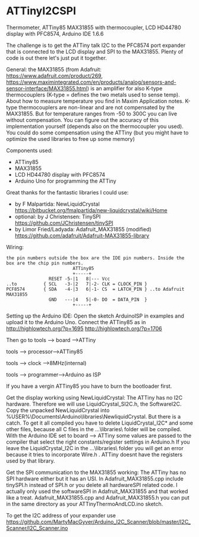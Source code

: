 # ATTinyI2CSPI
Thermometer, ATTiny85 MAX31855 with thermocoupler, LCD HD44780 display with PFC8574, Arduino IDE 1.6.6

The challenge is to get the ATTiny talk I2C to the PFC8574 port expander that is connected to the LCD display and SPI to the MAX31855. Plenty of code is out there let's just put it together. 

General: the MAX31855 (from Adafruit: https://www.adafruit.com/product/269, https://www.maximintegrated.com/en/products/analog/sensors-and-sensor-interface/MAX31855.html) is an amplifier for also K-type thermocouplers (K-type = defines the two metals used to sense temp). About how to measure temperature you find in Maxim Application notes. K-type thermocouplers are non-linear and are not compensated by the MAX31855. But for temperature ranges from -50 to 300C you can live without compensation. You can figure out the accuracy of this implementation yourself (depends also on the thermocoupler you used). You could do some compensation using the ATTiny (but you might have to optimize the used libraries to free up some memory)

Components used:
- ATTiny85
- MAX31855
- LCD HD44780 display with PFC8574
- Arduino Uno for programming the ATTiny

Great thanks for the fantastic libraries I could use:
- by F Malpartida:  NewLiquidCrystal https://bitbucket.org/fmalpartida/new-liquidcrystal/wiki/Home
- optional: by J Christensen: TinySPI https://github.com/JChristensen/tinySPI
- by Limor Fried/Ladyada: Adafruit_MAX31855 (modified) https://github.com/adafruit/Adafruit-MAX31855-library

Wiring:  
``` 
the pin numbers outside the box are the IDE pin numbers. Inside the box are the chip pin numbers.
                         ATTiny85
                         +-----+
                RESET -5-|1   8|--- Vcc
..to	      { SCL   -3-|2   7|-2- CLK = CLOCK_PIN }
PCF8574	      { SDA   -4-|3   6|-1- CS	= LATCH_PIN	} ..to Adafruit MAX31855
                GND   ---|4   5|-0- DO	= DATA_PIN  }
                         +-----+
```			   


Setting up the Arduino IDE:
Open the sketch ArduinoISP in examples and upload it to the Arduino Uno. Connect the ATTiny85 as in
http://highlowtech.org/?p=1695
http://highlowtech.org/?p=1706

Then go to
tools --> board	-->ATTiny

tools --> processor-->ATTiny85

tools --> clock	-->8MHz(internal)

tools --> programmer-->Arduino as ISP

If you have a vergin ATTiny85 you have to burn the bootloader first.

Get the display working using NewLiquidCrystal:
The ATTiny has no I2C hardware. Therefore we will use LiquidCrystal_SI2C.h, the SoftwareI2C. Copy the unpacked NewLiquidCrystal into %USER%\Documents\Arduino\libraries\NewliquidCrystal. But there is a catch. To get it all compiled you have to delete LiquidCrystal_I2C* and some other files, because all C files in the ...\libraries\ folder will be compiled. With the Arduino IDE set to board --> ATTiny some values are passed to the compiler that select the right constants/register settings in Arduino.h If you leave the LiquidCrystal_I2C in the ...\libraries\ folder you will get an error because it tries to incorporate Wire.h . ATTiny doesnt have the registers used by that library. 

Get the SPI communication to the MAX31855 working:
The ATTiny has no SPI hardware either but it has an USI. In Adafruit_MAX31855.cpp include tinySPI.h instead of SPI.h or you delete all hardwareSPI related code. I actually only used the softwareSPI in Adafruit_MAX31855 and that worked like a treat. Adafruit_MAX31855.cpp and Adafruit_MAX31855.h you can put in the same directory as your ATTinyThermoAndLCD.ino sketch.

To get the I2C address of your expander use https://github.com/MartyMacGyver/Arduino_I2C_Scanner/blob/master/I2C_Scanner/I2C_Scanner.ino
